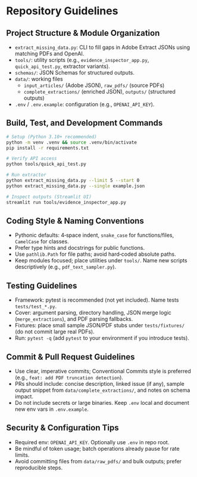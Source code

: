 # Repository Guidelines

## Project Structure & Module Organization
- `extract_missing_data.py`: CLI to fill gaps in Adobe Extract JSONs using matching PDFs and OpenAI.
- `tools/`: utility scripts (e.g., `evidence_inspector_app.py`, `quick_api_test.py`, extractor variants).
- `schemas/`: JSON Schemas for structured outputs.
- `data/`: working files
  - `input_articles/` (Adobe JSON), `raw_pdfs/` (source PDFs)
  - `complete_extractions/` (enriched JSON), `outputs/` (structured outputs)
- `.env` / `.env.example`: configuration (e.g., `OPENAI_API_KEY`).

## Build, Test, and Development Commands
```bash
# Setup (Python 3.10+ recommended)
python -m venv .venv && source .venv/bin/activate
pip install -r requirements.txt

# Verify API access
python tools/quick_api_test.py

# Run extractor
python extract_missing_data.py --limit 5 --start 0
python extract_missing_data.py --single example.json

# Inspect outputs (Streamlit UI)
streamlit run tools/evidence_inspector_app.py
```

## Coding Style & Naming Conventions
- Pythonic defaults: 4‑space indent, `snake_case` for functions/files, `CamelCase` for classes.
- Prefer type hints and docstrings for public functions.
- Use `pathlib.Path` for file paths; avoid hard‑coded absolute paths.
- Keep modules focused; place utilities under `tools/`. Name new scripts descriptively (e.g., `pdf_text_sampler.py`).

## Testing Guidelines
- Framework: pytest is recommended (not yet included). Name tests `tests/test_*.py`.
- Cover: argument parsing, directory handling, JSON merge logic (`merge_extractions`), and PDF parsing fallbacks.
- Fixtures: place small sample JSON/PDF stubs under `tests/fixtures/` (do not commit large real PDFs).
- Run: `pytest -q` (add `pytest` to your environment if you introduce tests).

## Commit & Pull Request Guidelines
- Use clear, imperative commits; Conventional Commits style is preferred (e.g., `feat: add PDF truncation detection`).
- PRs should include: concise description, linked issue (if any), sample output snippet from `data/complete_extractions/`, and notes on schema impact.
- Do not include secrets or large binaries. Keep `.env` local and document new env vars in `.env.example`.

## Security & Configuration Tips
- Required env: `OPENAI_API_KEY`. Optionally use `.env` in repo root.
- Be mindful of token usage; batch operations already pause for rate limits.
- Avoid committing files from `data/raw_pdfs/` and bulk outputs; prefer reproducible steps.
